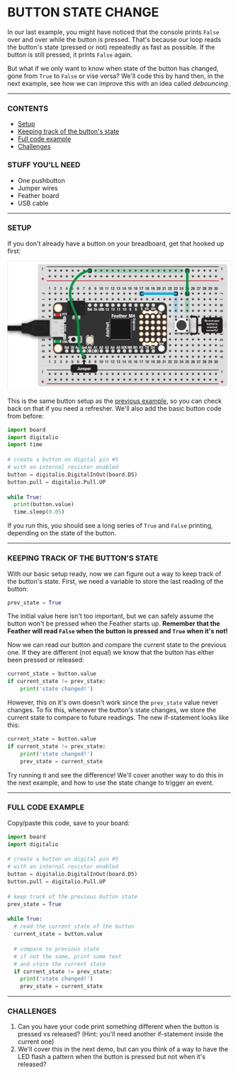 # BUTTON STATE CHANGE

In our last example, you might have noticed that the console prints `False` over and over while the button is pressed. That's because our loop reads the button's state (pressed or not) repeatedly as fast as possible. If the button is still pressed, it prints `False` again.

But what if we only want to know when state of the button has changed, gone from `True` to `False` or vise versa? We'll code this by hand then, in the next example, see how we can improve this with an idea called *debouncing.*

***

### CONTENTS  

* [Setup](#setup)  
* [Keeping track of the button's state](#keeping-track-of-the-buttons-state)  
* [Full code example](#full-code-example)  
* [Challenges](#challenges)  

### STUFF YOU'LL NEED  

* One pushbutton  
* Jumper wires  
* Feather board  
* USB cable  

***

### SETUP  
If you don't already have a button on your breadboard, get that hooked up first:

![](Images/SingleButton-MinimalLabels.png)

This is the same button setup as the [previous example](00-SingleButton.md), so you can check back on that if you need a refresher. We'll also add the basic button code from before:

```python
import board 
import digitalio
import time

# create a button on digital pin #5
# with an internal resistor enabled
button = digitalio.DigitalInOut(board.D5)
button.pull = digitalio.Pull.UP

while True:
  print(button.value)
  time.sleep(0.05)
```

If you run this, you should see a long series of `True` and `False` printing, depending on the state of the button.

***

### KEEPING TRACK OF THE BUTTON'S STATE  
With our basic setup ready, now we can figure out a way to keep track of the button's state. First, we need a variable to store the last reading of the button:

```python
prev_state = True
```

The initial value here isn't too important, but we can safely assume the button won't be pressed when the Feather starts up. **Remember that the Feather will read `False` when the button is pressed and `True` when it's not!**

Now we can read our button and compare the current state to the previous one. If they are different (not equal) we know that the button has either been pressed or released:

```python
current_state = button.value
if current_state != prev_state:
    print('state changed!')
```

However, this on it's own doesn't work since the `prev_state` value never changes. To fix this, whenever the button's state changes, we store the current state to compare to future readings. The new if-statement looks like this:

```python
current_state = button.value
if current_state != prev_state:
    print('state changed!')
    prev_state = current_state
```

Try running it and see the difference! We'll cover another way to do this in the next example, and how to use the state change to trigger an event.

***

### FULL CODE EXAMPLE  
Copy/paste this code, save to your board:

```python
import board 
import digitalio

# create a button on digital pin #5
# with an internal resistor enabled
button = digitalio.DigitalInOut(board.D5)
button.pull = digitalio.Pull.UP

# keep track of the previous button state
prev_state = True

while True:
  # read the current state of the button
  current_state = button.value

  # compare to previous state
  # if not the same, print some text
  # and store the current state
  if current_state != prev_state:
    print('state changed!')
    prev_state = current_state
```

***

### CHALLENGES  

1. Can you have your code print something different when the button is pressed vs released? (Hint: you'll need another if-statement inside the current one)  
2. We'll cover this in the next demo, but can you think of a way to have the LED flash a pattern when the button is pressed but not when it's released?  
